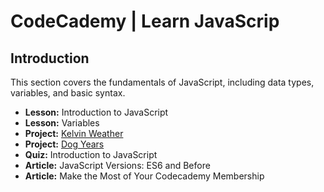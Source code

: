 # CodeCademy | Learn JavaScrip

## Introduction

This section covers the fundamentals of JavaScript, including data types, variables, and basic syntax.

- **Lesson:** Introduction to JavaScript
- **Lesson:** Variables
- **Project:** [Kelvin Weather](https://github.com/MateusEvng/CodeCademy_Learn_JavaScrip-course/blob/course/1.%20Introduction/KelvinWeather.js)
- **Project:** [Dog Years](https://github.com/MateusEvng/CodeCademy_Learn_JavaScrip-course/blob/course/1.%20Introduction/DogYears.js)
- **Quiz:** Introduction to JavaScript
- **Article:** JavaScript Versions: ES6 and Before
- **Article:** Make the Most of Your Codecademy Membership
